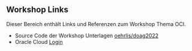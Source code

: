 <!-- markdownlint-disable MD033 -->
<!-- markdownlint-disable MD041 -->
## Workshop Links

Dieser Bereich enthält Links und Referenzen zum Workshop Thema OCI.

- Source Code der Workshop Unterlagen [oehrlis/doag2022](https://github.com/oehrlis/doag2022)
- Oracle Cloud [Login](https://cloud.oracle.com/)
